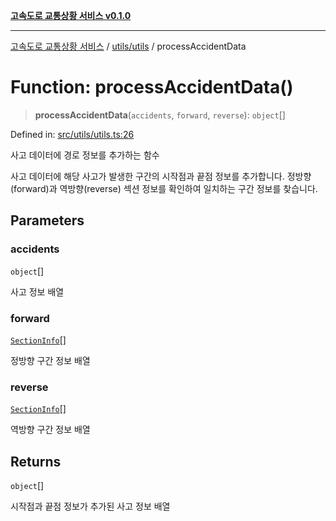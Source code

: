 [**고속도로 교통상황 서비스 v0.1.0**](../../../README.md)

***

[고속도로 교통상황 서비스](../../../modules.md) / [utils/utils](../README.md) / processAccidentData

# Function: processAccidentData()

> **processAccidentData**(`accidents`, `forward`, `reverse`): `object`[]

Defined in: [src/utils/utils.ts:26](https://github.com/ksheyon123/road-status-preview/blob/f8475dd9e1f35d9b8acf92ef20ed9d0782a8bb42/src/utils/utils.ts#L26)

사고 데이터에 경로 정보를 추가하는 함수

사고 데이터에 해당 사고가 발생한 구간의 시작점과 끝점 정보를 추가합니다.
정방향(forward)과 역방향(reverse) 섹션 정보를 확인하여 일치하는 구간 정보를 찾습니다.

## Parameters

### accidents

`object`[]

사고 정보 배열

### forward

[`SectionInfo`](../../../types/type-aliases/SectionInfo.md)[]

정방향 구간 정보 배열

### reverse

[`SectionInfo`](../../../types/type-aliases/SectionInfo.md)[]

역방향 구간 정보 배열

## Returns

`object`[]

시작점과 끝점 정보가 추가된 사고 정보 배열
